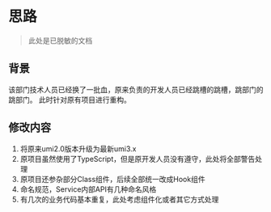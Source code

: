 # 思路
> 此处是已脱敏的文档
## 背景
该部门技术人员已经换了一批血，原来负责的开发人员已经跳槽的跳槽，跳部门的跳部门。
此时针对原有项目进行重构。
## 修改内容
1. 将原来umi2.0版本升级为最新umi3.x
2. 原项目虽然使用了TypeScript，但是原开发人员没有遵守，此处将全部警告处理
3. 原项目还参杂部分Class组件，后续全部统一改成Hook组件
4. 命名规范，Service内部API有几种命名风格
5. 有几次的业务代码基本重复，此处考虑组件化或者其它方式处理

## 